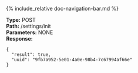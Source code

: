 {% include_relative doc-navigation-bar.md %}

**Type:** POST<br>
**Path:** /settings/init<br>
**Parameters:** NONE<br>
**Response:**<br>

```shell
{
  "result": true,
  "uuid": "9fb7a952-5e01-4a0e-98b4-7c67994af66e"
}
```